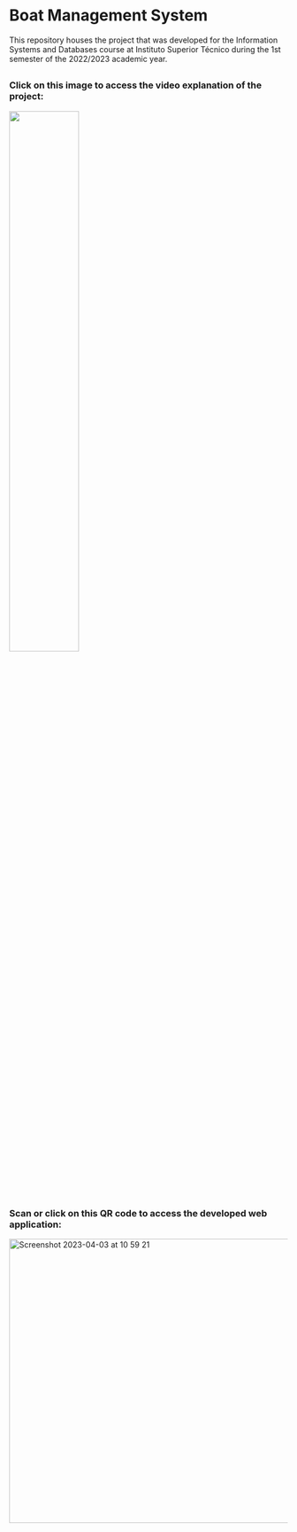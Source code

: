 # Boat Management System

This repository houses the project that was developed for the Information Systems and Databases course at Instituto Superior Técnico during the 1st semester of the 2022/2023 academic year.

##

### Click on this image to access the video explanation of the project:

[<img src="https://img.youtube.com/vi/CYcBWsOI6Yg/maxresdefault.jpg" width="50%">](https://www.youtube.com/watch?v=CYcBWsOI6Yg "Boat Management System")

##

### Scan or click on this QR code to access the developed web application:

[<img width="513" alt="Screenshot 2023-04-03 at 10 59 21" src="https://user-images.githubusercontent.com/72610491/229477642-f1194135-5e4c-46c2-8b26-f560cb9ba46e.png">](http://web2.tecnico.ulisboa.pt/ist193386/app.cgi)
